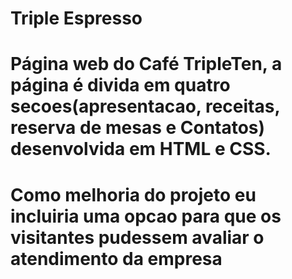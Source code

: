 # Triple Espresso

# Página web do Café TripleTen, a página é divida em quatro secoes(apresentacao, receitas, reserva de mesas e Contatos) desenvolvida em HTML e CSS.

# Como melhoria do projeto eu incluiria uma opcao para que os visitantes pudessem avaliar o atendimento da empresa
